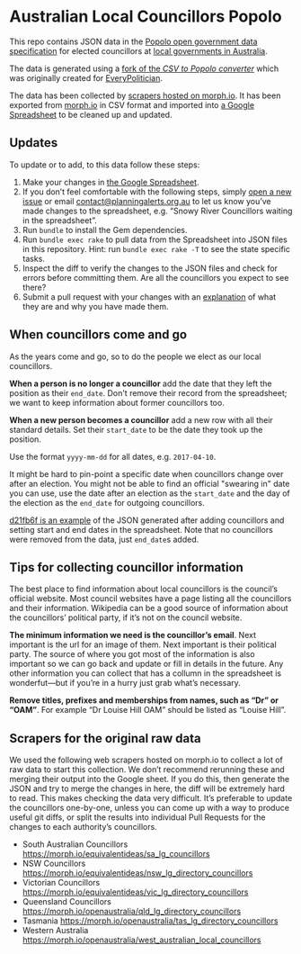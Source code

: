 # Australian Local Councillors Popolo

This repo contains JSON data in the [Popolo open government data specification](http://www.popoloproject.com/)
for elected councillors at [local governments in Australia](https://en.wikipedia.org/wiki/Local_government_in_Australia).

The data is generated using a [fork of the *CSV to Popolo converter*](https://github.com/equivalentideas/csv_to_popolo)
which was originally created for [EveryPolitician](http://everypolitician.org/).

The data has been collected by [scrapers hosted on morph.io](https://morph.io/search?utf8=%E2%9C%93&q=councillors).
It has been exported from [morph.io](https://morph.io) in CSV format
and imported into [a Google Spreadsheet](https://docs.google.com/spreadsheets/d/1_Ea99E5yXnHXW62o_lRo9khdbccEWfttpy2tyuYZYOE/)
to be cleaned up and updated.

## Updates

To update or to add, to this data follow these steps:

1. Make your changes in [the Google Spreadsheet](https://docs.google.com/spreadsheets/d/1_Ea99E5yXnHXW62o_lRo9khdbccEWfttpy2tyuYZYOE/).
2. If you don’t feel comfortable with the following steps, simply [open a new issue](https://github.com/openaustralia/australian_local_councillors_popolo/issues/new) or email contact@planningalerts.org.au to let us know you’ve made changes to the spreadsheet, e.g. “Snowy River Councillors waiting in the spreadsheet”.
3. Run `bundle` to install the Gem dependencies.
4. Run `bundle exec rake` to pull data from the Spreadsheet into JSON files in this repository. Hint: run `bundle exec rake -T` to see the state specific tasks.
5. Inspect the diff to verify the changes to the JSON files and check for errors before committing them. Are all the councillors you expect to see there?
6. Submit a pull request with your changes with an [explanation](https://github.com/blog/1943-how-to-write-the-perfect-pull-request)
   of what they are and why you have made them.

## When councillors come and go

As the years come and go, so to do the people we elect as our local councillors.

**When a person is no longer a councillor** add the date that they left the position as their `end_date`.
Don't remove their record from the spreadsheet; we want to keep information about former councillors too.

**When a new person becomes a councillor** add a new row with all their standard details.
Set their `start_date` to be the date they took up the position.

Use the format `yyyy-mm-dd` for all dates, e.g. `2017-04-10`.

It might be hard to pin-point a specific date when councillors change over after an election.
You might not be able to find an official "swearing in" date you can use, use the date after an election as the `start_date` and the day of the election as the `end_date` for outgoing councillors.

[d21fb6f is an example](https://github.com/openaustralia/australian_local_councillors_popolo/commit/d21fb6fa10ef1c81ec05e6aec7ca15e1b84352b1)
of the JSON generated after adding councillors and setting start and end dates in the spreadsheet.
Note that no councillors were removed from the data, just `end_date`s added.

## Tips for collecting councillor information

The best place to find information about local councillors is the council’s official website. Most council websites have a page listing all the councillors and their information. Wikipedia can be a good source of information about the councillors’ political party, if it’s not on the council website.

**The minimum information we need is the councillor’s email**. Next important is the url for an image of them. Next important is their political party. The source of where you got most of the information is also important so we can go back and update or fill in details in the future. Any other information you can collect that has a collumn in the spreadsheet is wonderfut—but if you’re in a hurry just grab what’s necessary.

**Remove titles, prefixes and memberships from names, such as “Dr” or “OAM”**. For example “Dr Louise Hill OAM” should be listed as “Louise Hill”.

## Scrapers for the original raw data

We used the following web scrapers hosted on morph.io to collect a lot of raw data to start this collection.
We don’t recommend rerunning these and merging their output into the Google sheet.
If you do this, then generate the JSON and try to merge the changes in here, the diff will be extremely hard to read.
This makes checking the data very difficult.
It’s preferable to update the councillors one-by-one, unless you can come up with a way to produce useful git diffs,
or split the results into individual Pull Requests for the changes to each authority’s councillors.

* South Australian Councillors https://morph.io/equivalentideas/sa_lg_councillors
* NSW Councillors https://morph.io/equivalentideas/nsw_lg_directory_councillors
* Victorian Councillors https://morph.io/equivalentideas/vic_lg_directory_councillors
* Queensland Councillors https://morph.io/openaustralia/qld_lg_directory_councillors
* Tasmania https://morph.io/openaustralia/tas_lg_directory_councillors
* Western Australia https://morph.io/openaustralia/west_australian_local_councillors
